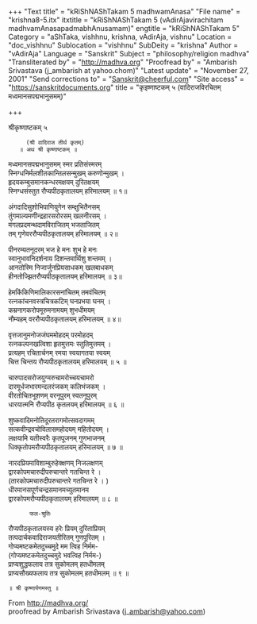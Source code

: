 +++
"Text title" = "kRiShNAShTakam 5 madhwamAnasa"
"File name" = "krishna8-5.itx"
itxtitle = "kRiShNAShTakam 5 (vAdirAjavirachitam madhvamAnasapadmabhAnusamam)"
engtitle = "kRiShNAShTakam 5"
Category = "aShTaka, vishhnu, krishna, vAdirAja, vishnu"
Location = "doc_vishhnu"
Sublocation = "vishhnu"
SubDeity = "krishna"
Author = "vAdirAja"
Language = "Sanskrit"
Subject = "philosophy/religion madhva"
"Transliterated by" = "http://madhva.org"
"Proofread by" = "Ambarish Srivastava (j_ambarish at yahoo.chom)"
"Latest update" = "November 27, 2001"
"Send corrections to" = "Sanskrit@cheerful.com"
"Site access" = "https://sanskritdocuments.org"
title = "कृइष्णाष्टकम् ५ (वादिराजविरचितम् मध्वमानसपद्मभानुसमम्)"

+++
  
 श्रीकृष्णाष्टकम् ५   
  
         (श्री वादिराज तीर्थ कृतम्)  
       ॥ अथ श्री कृष्णाष्टकम् ॥  
  
मध्वमानसपद्मभानुसमम् स्मर प्रतिसंस्मरम्  
   स्निग्धनिर्मलशीतकान्तिलसन्मुखम् करुणोन्मुखम् ।  
हृदयकम्बुसमानकन्धरमक्षयम् दुरितक्षयम्  
   स्निग्धसंस्तुत रौप्यपीठकृतालयम् हरिमालयम् ॥ १॥  
  
अंगदादिसुशोभिपाणियुगेन सम्क्षुभितैनसम्  
   तुंगमाल्यमणीन्द्रहारसरोरसम् खलनीरसम् ।  
मंगलप्रदमन्थदामविराजितम् भजताजितम्  
   तम् गृणेवररौप्यपीठकृतालयम् हरिमालयम् ॥ २॥  
  
पीनरम्यतनूदरम् भज हे मनः शुभ हे मनः  
   स्वानुभावनिदर्शनाय दिशन्तमार्थिशु शन्तमम् ।  
आनतोस्मि निजार्जुनप्रियसाधकम् खलबाधकम्  
   हीनतोज्झितरौप्यपीठकृतालयम् हरिमालयम् ॥ ३॥  
  
हेमकिंकिणिमालिकारसनांचितम् तमवंचितम्  
   रत्नकांचनवस्त्रचित्रकटिम् घनप्रभया घनम् ।  
कम्रनागकरोपमूरुमनामयम् शुभधीमयम्  
   नौम्यहम् वररौप्यपीठकृतालयम् हरिमालयम् ॥ ४॥  
  
वृत्तजानुमनोजजंघममोहदम् परमोहदम्  
   रत्नकल्पनखत्विशा हृतमुत्तमः स्तुतिमुत्तमम् ।  
प्रत्यहम् रचितार्चनम् रमया स्वयागतया स्वयम्  
   चित्त चिन्तय रौप्यपीठकृतालयम् हरिमालयम्  ॥ ५ ॥  
  
चारुपादसरोजयुग्मरुचामरोच्चयचामरो  
    दारमूर्धजभारमन्दलरंजकम् कलिभंजकम् ।  
 वीरतोचितभूशणम् वरनूपुरम् स्वतनूपुरम्  
   धारयात्मनि रौप्यपीठ कृतलयम् हरिमालयम् ॥ ६ ॥  
  
शुष्कवादिमनोतिदूरतरागमोत्सवदागमम्  
   सत्कवीन्द्रवचोविलासमहोदयम् महितोदयम् ।  
 लक्षयामि यतीस्वरैः कृतपूजनम् गुणभाजनम्  
   धिक्कृतोपमरौप्यपीठकृतालयम् हरिमालयम् ॥ ७ ॥  
  
नारदप्रियमाविशाम्बुरुहेक्क्षणम् निजलक्षणम्  
द्वारकोपमचारुदीपरुचान्तरे गतचिन्त रे ।  
(तारकोपमचारुदीपरुचान्तरे गतचिन्त  रे । )  
धीरमानसपूर्णचन्द्रसमानमच्युतमानम  
द्वारकोपमरौप्यपीठकृतालयम् हरिमालयम् ॥ ८ ॥  
  
          फल-श्रुतिः  
रौप्यपीठकृतालयस्य हरेः प्रियम् दुरिताप्रियम्  
तत्पदार्चकवादिराजयतीरितम् गुणपूरितम् ।  
गोप्यमष्टकमेतदुच्चमुदे मम त्विह निर्मम-  
(गोप्यमष्टकमेतदुच्चमुदे भवत्विह निर्मम-)  
प्राप्यशुद्धफलाय तत्र सुकोमलम् हतधीमलम्  
प्राप्यसौख्यफलाय तत्र सुकोमलम् हतधीमलम् ॥ ९ ॥  
  
    ॥ श्री कृष्णार्पणमस्तु ॥  
  
  
From http://madhva.org/  
proofread by Ambarish Srivastava (j\_ambarish@yahoo.com)  
  
